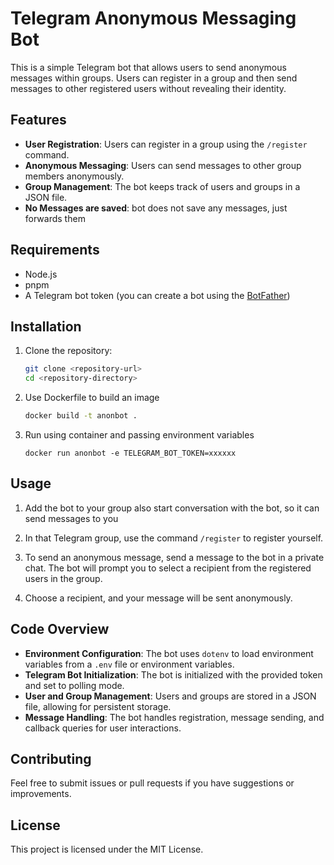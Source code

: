 # Telegram Anonymous Messaging Bot

This is a simple Telegram bot that allows users to send anonymous messages within groups. Users can register in a group and then send messages to other registered users without revealing their identity.

## Features

- **User Registration**: Users can register in a group using the `/register` command.
- **Anonymous Messaging**: Users can send messages to other group members anonymously.
- **Group Management**: The bot keeps track of users and groups in a JSON file.
- **No Messages are saved**: bot does not save any messages, just forwards them

## Requirements

- Node.js
- pnpm
- A Telegram bot token (you can create a bot using the [BotFather](https://core.telegram.org/bots#botfather))

## Installation

1. Clone the repository:

   ```bash
   git clone <repository-url>
   cd <repository-directory>
   ```

2. Use Dockerfile to build an image

   ```bash
   docker build -t anonbot .
   ```

3. Run using container and passing environment variables

   ```plaintext
   docker run anonbot -e TELEGRAM_BOT_TOKEN=xxxxxx
   ```

## Usage

1. Add the bot to your group also start conversation with the bot, so it can send messages to you

2. In that Telegram group, use the command `/register` to register yourself.

3. To send an anonymous message, send a message to the bot in a private chat. The bot will prompt you to select a recipient from the registered users in the group.

4. Choose a recipient, and your message will be sent anonymously.

## Code Overview

- **Environment Configuration**: The bot uses `dotenv` to load environment variables from a `.env` file or environment variables.
- **Telegram Bot Initialization**: The bot is initialized with the provided token and set to polling mode.
- **User and Group Management**: Users and groups are stored in a JSON file, allowing for persistent storage.
- **Message Handling**: The bot handles registration, message sending, and callback queries for user interactions.

## Contributing

Feel free to submit issues or pull requests if you have suggestions or improvements.

## License

This project is licensed under the MIT License.